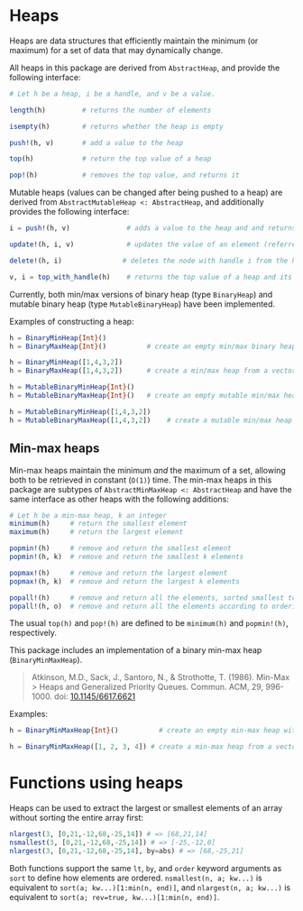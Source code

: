 # Heaps

Heaps are data structures that efficiently maintain the minimum (or
maximum) for a set of data that may dynamically change.

All heaps in this package are derived from `AbstractHeap`, and provide
the following interface:

```julia
# Let h be a heap, i be a handle, and v be a value.

length(h)         # returns the number of elements

isempty(h)        # returns whether the heap is empty

push!(h, v)       # add a value to the heap

top(h)            # return the top value of a heap

pop!(h)           # removes the top value, and returns it

```

Mutable heaps (values can be changed after being pushed to a heap) are
derived from `AbstractMutableHeap <: AbstractHeap`, and additionally
provides the following interface:

```julia
i = push!(h, v)              # adds a value to the heap and and returns a handle to v

update!(h, i, v)             # updates the value of an element (referred to by the handle i)

delete!(h, i)               # deletes the node with handle i from the heap

v, i = top_with_handle(h)    # returns the top value of a heap and its handle
```

Currently, both min/max versions of binary heap (type `BinaryHeap`) and
mutable binary heap (type `MutableBinaryHeap`) have been implemented.

Examples of constructing a heap:

```julia
h = BinaryMinHeap{Int}()
h = BinaryMaxHeap{Int}()          # create an empty min/max binary heap of integers

h = BinaryMinHeap([1,4,3,2])
h = BinaryMaxHeap([1,4,3,2])      # create a min/max heap from a vector

h = MutableBinaryMinHeap{Int}()
h = MutableBinaryMaxHeap{Int}()   # create an empty mutable min/max heap

h = MutableBinaryMinHeap([1,4,3,2])
h = MutableBinaryMaxHeap([1,4,3,2])    # create a mutable min/max heap from a vector
```

## Min-max heaps
Min-max heaps maintain the minimum _and_ the maximum of a set,
allowing both to be retrieved in constant (`O(1)`) time.
The min-max heaps in this package are subtypes of `AbstractMinMaxHeap <: AbstractHeap`
and have the same interface as other heaps with the following additions:
```julia
# Let h be a min-max heap, k an integer
minimum(h)     # return the smallest element
maximum(h)     # return the largest element

popmin!(h)     # remove and return the smallest element
popmin!(h, k)  # remove and return the smallest k elements

popmax!(h)     # remove and return the largest element
popmax!(h, k)  # remove and return the largest k elements

popall!(h)     # remove and return all the elements, sorted smallest to largest
popall!(h, o)  # remove and return all the elements according to ordering o
```
The usual `top(h)` and `pop!(h)` are defined to be `minimum(h)` and `popmin!(h)`,
respectively.

This package includes an implementation of a binary min-max heap (`BinaryMinMaxHeap`).
> Atkinson, M.D., Sack, J., Santoro, N., & Strothotte, T. (1986). Min-Max > Heaps and Generalized Priority Queues. Commun. ACM, 29, 996-1000.
> doi: [10.1145/6617.6621](https://doi.org/10.1145/6617.6621)

Examples:
```julia
h = BinaryMinMaxHeap{Int}()          # create an empty min-max heap with integer values

h = BinaryMinMaxHeap([1, 2, 3, 4]) # create a min-max heap from a vector
```

# Functions using heaps

Heaps can be used to extract the largest or smallest elements of an
array without sorting the entire array first:

```julia
nlargest(3, [0,21,-12,68,-25,14]) # => [68,21,14]
nsmallest(3, [0,21,-12,68,-25,14]) # => [-25,-12,0]
nlargest(3, [0,21,-12,68,-25,14], by=abs) # => [68,-25,21]
```

Both functions support the same `lt`, `by`, and `order` keyword arguments as
`sort` to define how elements are ordered.
`nsmallest(n, a; kw...)` is equivalent to `sort(a; kw...)[1:min(n, end)]`, and
`nlargest(n, a; kw...)` is equivalent to `sort(a; rev=true, kw...)[1:min(n, end)]`.
